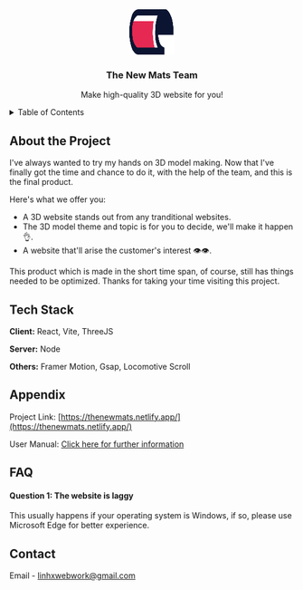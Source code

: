 <div align="center">
<a href="https://github.com/Linh-0v0/the-new-mats">
    <img src="public/icons/logo.svg" alt="Logo" width="80" height="80">
  </a>
<h3 align="center">The New Mats Team</h3>

<p align="center"> Make high-quality 3D website for you! </p>
</div>

<!-- TABLE OF CONTENTS -->
<details>
  <summary>Table of Contents</summary>
  <ol>
    <li>
      <a href="#about-the-project">About The Project</a>
    </li>
    <li>
      <a href="#tech-stack">Tech Stack</a>
    </li>
    <li><a href="#appendix">FAQ</a></li>
    <li><a href="#roadmap">Contact</a></li>
  </ol>
</details>

## About the Project
I've always wanted to try my hands on 3D model making. Now that I've finally got the time and chance to do it, with the help of the team, and this is the final product.

Here's what we offer you:

* A 3D website stands out from any tranditional websites.
* The 3D model theme and topic is for you to decide, we'll make it happen 👌.
* A website that'll arise the customer's interest 👁️👁️.

This product which is made in the short time span, of course, still has things needed to be optimized. Thanks for taking your time visiting this project.


## Tech Stack

**Client:** React, Vite, ThreeJS 

**Server:** Node

**Others:** Framer Motion, Gsap, Locomotive Scroll


## Appendix
Project Link: [https://thenewmats.netlify.app/](https://thenewmats.netlify.app/)

User Manual: [Click here for further information](https://drive.google.com/file/d/11yTIwaBCjetM3lDsrb62CZq8JJm7QNQU/view?usp=sharing)

## FAQ

#### Question 1: The website is laggy

This usually happens if your operating system is Windows, if so, please use Microsoft Edge for better experience.

## Contact
Email - [linhxwebwork@gmail.com](mailto:linhxwebwork@gmail.com)

